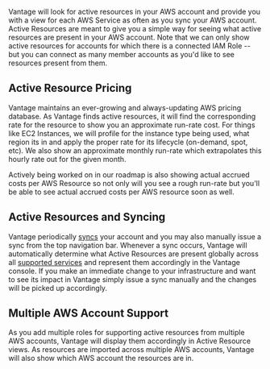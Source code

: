 Vantage will look for active resources in your AWS account and provide you with a view for each AWS Service as often as you sync your AWS account. Active Resources are meant to give you a simple way for seeing what active resources are present in your AWS account. Note that we can only show active resources for accounts for which there is a connected IAM Role -- but you can connect as many member accounts as you'd like to see resources present from them. 

## Active Resource Pricing

Vantage maintains an ever-growing and always-updating AWS pricing database. As Vantage finds active resources, it will find the corresponding rate for the resource to show you an approximate run-rate cost. For things like EC2 Instances, we will profile for the instance type being used, what region its in and apply the proper rate for its lifecycle (on-demand, spot, etc). We also show an approximate monthly run-rate which extrapolates this hourly rate out for the given month. 

Actively being worked on in our roadmap is also showing actual accrued costs per AWS Resource so not only will you see a rough run-rate but you'll be able to see actual accrued costs per AWS resource soon as well. 

## Active Resources and Syncing

Vantage periodically [syncs](/syncing) your account and you may also manually issue a sync from the top navigation bar. Whenever a sync occurs, Vantage will automatically determine what Active Resources are present globally across all [supported services](/supported_services) and represent them accordingly in the Vantage console. If you make an immediate change to your infrastructure and want to see its impact in Vantage simply issue a sync manually and the changes will be picked up accordingly. 


## Multiple AWS Account Support

As you add multiple roles for supporting active resources from multiple AWS accounts, Vantage will display them accordingly in Active Resource views. As resources are imported across multiple AWS accounts, Vantage will also show which AWS account the resources are in.

